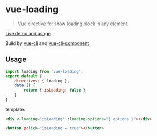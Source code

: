 # vue-loading

> Vue directive for show loading block in any element.

[Live demo and usage](http://coffcer.github.io/vue-loading/)

Build by [vue-cli](https://github.com/vuejs/vue-cli) and [vue-cli-component](https://github.com/Coffcer/component)

## Usage

```javascript
import loading from 'vue-loading';
export default {
    directives: { loading },
    data () {
        return { isLoading: false }
    }
}
```
template: 
```html
<div v-loading="isLoading" :loading-options="{ options }"></div>

<button @click="isLoading = true"></button>
```
